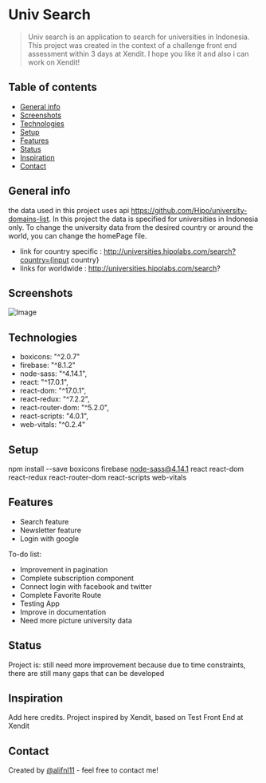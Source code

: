 # Univ Search
> Univ search is an application to search for universities in Indonesia. This project was created in the context of a challenge front end assessment within 3 days at Xendit. I hope you like it and also i can work on Xendit!

## Table of contents
* [General info](#general-info)
* [Screenshots](#screenshots)
* [Technologies](#technologies)
* [Setup](#setup)
* [Features](#features)
* [Status](#status)
* [Inspiration](#inspiration)
* [Contact](#contact)

## General info
the data used in this project uses api https://github.com/Hipo/university-domains-list. In this project the data is specified for universities in Indonesia only. To change the university data from the desired country or around the world, you can change the homePage file.

* link for country specific : http://universities.hipolabs.com/search?country=(input country}
* links for worldwide : http://universities.hipolabs.com/search?

## Screenshots
![Image](./screenshot/screenshot.PNG)

## Technologies
* boxicons: "^2.0.7"
* firebase: "^8.1.2"
* node-sass: "^4.14.1",
* react: "^17.0.1",
* react-dom: "^17.0.1",
* react-redux: "^7.2.2",
* react-router-dom: "^5.2.0",
* react-scripts: "4.0.1",
* web-vitals: "^0.2.4"

## Setup
npm install --save boxicons firebase node-sass@4.14.1 react react-dom react-redux react-router-dom react-scripts web-vitals


## Features
* Search feature
* Newsletter feature
* Login with google

To-do list:
* Improvement in pagination
* Complete subscription component
* Connect login with facebook and twitter
* Complete Favorite Route
* Testing App
* Improve in documentation
* Need more picture university data

## Status
Project is: still need more improvement because due to time constraints, there are still many gaps that can be developed

## Inspiration
Add here credits. Project inspired by Xendit, based on Test Front End at Xendit

## Contact
Created by [@alifnl11](www.instagram.com/alifnl) - feel free to contact me!